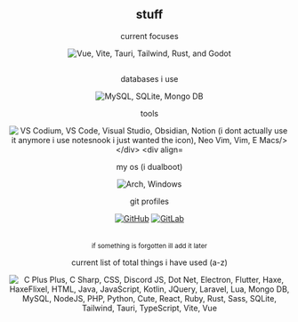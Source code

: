 <h2 align="center">stuff</h2>

<div align="center">
  <p>current focuses</p>
  <img src="https://skillicons.dev/icons?i=vue,vite,tauri,tailwind,rust,godot&theme=dark" alt="Vue, Vite, Tauri, Tailwind, Rust, and Godot"/>
  <h2></h2>
  <p>databases i use</p>
  <img src="https://skillicons.dev/icons?i=mysql,sqlite,mongodb&theme=dark" alt="MySQL, SQLite, Mongo DB"/>
</div>

<div align="center">
  <p>tools</p>
  <img src="https://skillicons.dev/icons?i=vscodium,vscode,visualstudio,obsidian,notion,neovim,vim,emacs&perline=5" alt="VS Codium, VS Code, Visual Studio, Obsidian, Notion (i dont actually use it anymore i use notesnook i just wanted the icon), Neo Vim, Vim, E Macs/>
</div>

<div align="center">
  <p>my os (i dualboot)</p>
  <img src="https://skillicons.dev/icons?i=arch,windows&theme=dark" alt="Arch, Windows"/>
</div>

<div align="center">
  <p>git profiles</p>
  <a href="https://github.com/obfuscates"><img src="https://skillicons.dev/icons?i=github&theme=dark" alt="GitHub"/></a>
  <a href="https://gitlab.com/obfuscate"><img src="https://skillicons.dev/icons?i=gitlab&theme=dark" alt="GitLab"/></a>
</div>
<br/><br/>
<div align="center">
  <sub>if something is forgotten ill add it later</sub>
  <p>current list of total things i have used (a-z)</p>
  <img src="https://skillicons.dev/icons?i=cpp,cs,css,discordjs,dotnet,electron,flutter,haxe,haxeflixel,html,java,js,kotlin,jquery,laravel,lua,mongodb,mysql,nodejs,php,python,qt,react,ruby,rust,sass,sqlite,tailwind,tauri,typescript,vite,vue&theme=dark&perline=6" alt="C Plus Plus, C Sharp, CSS, Discord JS, Dot Net, Electron, Flutter, Haxe, HaxeFlixel, HTML, Java, JavaScript, Kotlin, JQuery, Laravel, Lua, Mongo DB, MySQL, NodeJS, PHP, Python, Cute, React, Ruby, Rust, Sass, SQLite, Tailwind, Tauri, TypeScript, Vite, Vue"/>
</div>

